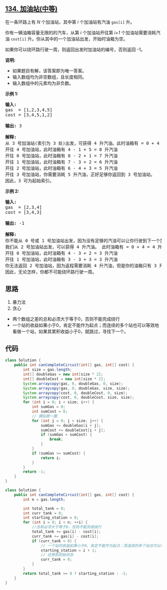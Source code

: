## [134. 加油站(中等)](https://leetcode-cn.com/problems/gas-station/)
<div class="notranslate"><p>在一条环路上有&nbsp;<em>N</em>&nbsp;个加油站，其中第&nbsp;<em>i</em>&nbsp;个加油站有汽油&nbsp;<code>gas[i]</code><em>&nbsp;</em>升。</p>

<p>你有一辆油箱容量无限的的汽车，从第<em> i </em>个加油站开往第<em> i+1&nbsp;</em>个加油站需要消耗汽油&nbsp;<code>cost[i]</code><em>&nbsp;</em>升。你从其中的一个加油站出发，开始时油箱为空。</p>

<p>如果你可以绕环路行驶一周，则返回出发时加油站的编号，否则返回 -1。</p>

<p><strong>说明:</strong>&nbsp;</p>

<ul>
	<li>如果题目有解，该答案即为唯一答案。</li>
	<li>输入数组均为非空数组，且长度相同。</li>
	<li>输入数组中的元素均为非负数。</li>
</ul>

<p><strong>示例&nbsp;1:</strong></p>

<pre><strong>输入:</strong> 
gas  = [1,2,3,4,5]
cost = [3,4,5,1,2]

<strong>输出:</strong> 3

<strong>解释:
</strong>从 3 号加油站(索引为 3 处)出发，可获得 4 升汽油。此时油箱有 = 0 + 4 = 4 升汽油
开往 4 号加油站，此时油箱有 4 - 1 + 5 = 8 升汽油
开往 0 号加油站，此时油箱有 8 - 2 + 1 = 7 升汽油
开往 1 号加油站，此时油箱有 7 - 3 + 2 = 6 升汽油
开往 2 号加油站，此时油箱有 6 - 4 + 3 = 5 升汽油
开往 3 号加油站，你需要消耗 5 升汽油，正好足够你返回到 3 号加油站。
因此，3 可为起始索引。</pre>

<p><strong>示例 2:</strong></p>

<pre><strong>输入:</strong> 
gas  = [2,3,4]
cost = [3,4,3]

<strong>输出:</strong> -1

<strong>解释:
</strong>你不能从 0 号或 1 号加油站出发，因为没有足够的汽油可以让你行驶到下一个加油站。
我们从 2 号加油站出发，可以获得 4 升汽油。 此时油箱有 = 0 + 4 = 4 升汽油
开往 0 号加油站，此时油箱有 4 - 3 + 2 = 3 升汽油
开往 1 号加油站，此时油箱有 3 - 3 + 3 = 3 升汽油
你无法返回 2 号加油站，因为返程需要消耗 4 升汽油，但是你的油箱只有 3 升汽油。
因此，无论怎样，你都不可能绕环路行驶一周。</pre>
</div>

## 思路
1. 暴力法
2. 贪心
  - 两个数组之差的总和必须大于等于0，否则不能完成绕行 
  - 一个站的收益如果小于0，肯定不能作为起点；而连续的多个站也可以等效地看做一个站，如果其累积收益小于0，就跳过，寻找下一个。

## 代码
```java
class Solution {
    public int canCompleteCircuit(int[] gas, int[] cost) {
        int size = gas.length;
        int[] doubleGas = new int[size * 2];
        int[] doubleCost = new int[size * 2];
        System.arraycopy(gas, 0, doubleGas, 0, size);
        System.arraycopy(gas, 0, doubleGas, size, size);
        System.arraycopy(cost, 0, doubleCost, 0, size);
        System.arraycopy(cost, 0, doubleCost, size, size);
        for (int i = 0; i < size; i++) {
            int sumGas = 0;
            int sumCost = 0;
            // 模拟跑一圈
            for (int j = 0; j < size; j++) {
                sumGas += doubleGas[i + j];
                sumCost += doubleCost[i + j];
                if (sumGas < sumCost) {
                    break;
                }
            }
            if (sumGas >= sumCost) {
                return i;
            }
        }
        return -1;
    }
}
```
```java
class Solution {
    public int canCompleteCircuit(int[] gas, int[] cost) {
        int n = gas.length;

        int total_tank = 0;
        int curr_tank = 0;
        int starting_station = 0;
        for (int i = 0; i < n; ++i) {
            //总和必须大于等于0，否则不能完成绕行
            total_tank += gas[i] - cost[i];
            curr_tank += gas[i] - cost[i];
            if (curr_tank < 0) {
                // 一个站的收益如果小于0，肯定不能作为起点；而连续的多个站也可以等效地看做一个站，如果其累积收益小于0，就跳过，寻找下一个。
                starting_station = i + 1;
                // 还原到初始状态
                curr_tank = 0;
            }
        }
        return total_tank >= 0 ? starting_station : -1;
    }
}
```